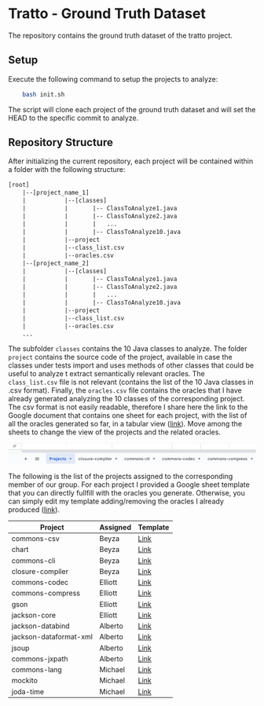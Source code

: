 # Tratto - Ground Truth Dataset
The repository contains the ground truth dataset of the tratto project.

## Setup
Execute the following command to setup the projects to analyze:

```bash
    bash init.sh
```

The script will clone each project of the ground truth dataset and will set the HEAD to the specific commit to analyze.

## Repository Structure
After initializing the current repository, each project will be contained within a folder with the following structure:
```
[root]
    |--[project_name_1]
    |           |--[classes]
    |           |       |-- ClassToAnalyze1.java
    |           |       |-- ClassToAnalyze2.java
    |           |       |   ...
    |           |       |-- ClassToAnalyze10.java
    |           |--project
    |           |--class_list.csv
    |           |--oracles.csv
    |--[project_name_2]
    |           |--[classes]
    |           |       |-- ClassToAnalyze1.java
    |           |       |-- ClassToAnalyze2.java
    |           |       |   ...
    |           |       |-- ClassToAnalyze10.java
    |           |--project
    |           |--class_list.csv
    |           |--oracles.csv
    ...
```
The subfolder `classes` contains the 10 Java classes to analyze. The folder `project` contains the source code of the project,
available in case the classes under tests import and uses methods of other classes that could be useful to analyze t extract
semantically relevant oracles. The `class_list.csv` file is not relevant (contains the list of the 10 Java classes in .csv format).
Finally, the `oracles.csv` file contains the oracles that I have already generated analyzing the 10 classes of the corresponding
project. The csv format is not easily readable, therefore I share here the link to the Google document that contains one
sheet for each project, with the list of all the oracles generated so far, in a tabular view ([link](https://docs.google.com/spreadsheets/d/1XSDvUkkhUBbscxtnP01bG-3fj8FHARV1VBv4I8JLuqM/edit#gid=0)).
Move among the sheets to change the view of the projects and the related oracles.

![sheets.png](assets/sheets.png)

The following is the list of the projects assigned to the corresponding member of our group. For each project I provided
a Google sheet template that you can directly fullfill with the oracles you generate. Otherwise, you can simply edit my
template adding/removing the oracles I already produced ([link](https://docs.google.com/spreadsheets/d/1XSDvUkkhUBbscxtnP01bG-3fj8FHARV1VBv4I8JLuqM/edit#gid=0)).

|Project|Assigned|Template|
|-------|--------|-------------------------------------------------------------------------------------------------------------|
|commons-csv|Beyza|[Link](https://docs.google.com/spreadsheets/d/1y1fTq4j7Alb6vetMnzwYskduCOzQwpgev_xWuotxyiY/edit#gid=1255687856)|
|chart|Beyza|[Link](https://docs.google.com/spreadsheets/d/1y1fTq4j7Alb6vetMnzwYskduCOzQwpgev_xWuotxyiY/edit#gid=2106262116)|
|commons-cli|Beyza|[Link](https://docs.google.com/spreadsheets/d/1y1fTq4j7Alb6vetMnzwYskduCOzQwpgev_xWuotxyiY/edit#gid=377128285)|
|closure-compiler|Beyza|[Link](https://docs.google.com/spreadsheets/d/1y1fTq4j7Alb6vetMnzwYskduCOzQwpgev_xWuotxyiY/edit#gid=587081686)|
|commons-codec|Elliott|[Link](https://docs.google.com/spreadsheets/d/1y1fTq4j7Alb6vetMnzwYskduCOzQwpgev_xWuotxyiY/edit#gid=1460189077)|
|commons-compress|Elliott|[Link](https://docs.google.com/spreadsheets/d/1y1fTq4j7Alb6vetMnzwYskduCOzQwpgev_xWuotxyiY/edit#gid=2101698196)|
|gson|Elliott|[Link](https://docs.google.com/spreadsheets/d/1y1fTq4j7Alb6vetMnzwYskduCOzQwpgev_xWuotxyiY/edit#gid=1218084639)|
|jackson-core|Elliott|[Link](https://docs.google.com/spreadsheets/d/1y1fTq4j7Alb6vetMnzwYskduCOzQwpgev_xWuotxyiY/edit#gid=594727155)|
|jackson-databind|Alberto|[Link](https://docs.google.com/spreadsheets/d/1y1fTq4j7Alb6vetMnzwYskduCOzQwpgev_xWuotxyiY/edit#gid=754544477)|
|jackson-dataformat-xml|Alberto|[Link](https://docs.google.com/spreadsheets/d/1y1fTq4j7Alb6vetMnzwYskduCOzQwpgev_xWuotxyiY/edit#gid=469811822)|
|jsoup|Alberto|[Link](https://docs.google.com/spreadsheets/d/1y1fTq4j7Alb6vetMnzwYskduCOzQwpgev_xWuotxyiY/edit#gid=460582038)|
|commons-jxpath|Alberto|[Link](https://docs.google.com/spreadsheets/d/1y1fTq4j7Alb6vetMnzwYskduCOzQwpgev_xWuotxyiY/edit#gid=84907182)|
|commons-lang|Michael|[Link](https://docs.google.com/spreadsheets/d/1y1fTq4j7Alb6vetMnzwYskduCOzQwpgev_xWuotxyiY/edit#gid=1092424140)|
|mockito|Michael|[Link](https://docs.google.com/spreadsheets/d/1y1fTq4j7Alb6vetMnzwYskduCOzQwpgev_xWuotxyiY/edit#gid=1751105808)|
|joda-time|Michael|[Link](https://docs.google.com/spreadsheets/d/1y1fTq4j7Alb6vetMnzwYskduCOzQwpgev_xWuotxyiY/edit#gid=1158242658)|
